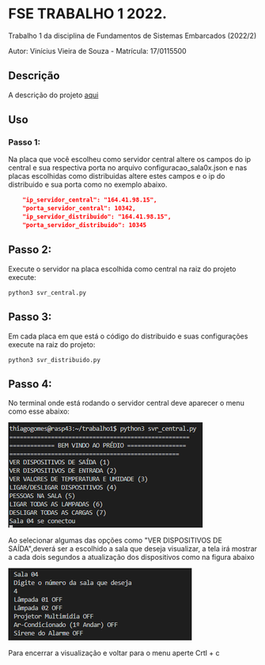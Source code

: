 # FSE TRABALHO 1 2022.

Trabalho 1 da disciplina de Fundamentos de Sistemas Embarcados (2022/2)

Autor: Vinícius Vieira de Souza - Matrícula: 17/0115500

## Descrição
A descrição do projeto [aqui](https://gitlab.com/fse_fga/trabalhos-2022_2/trabalho-1-2022-2)

## Uso
### Passo 1:
Na placa que você escolheu como servidor central altere os campos do ip central e sua respectiva porta no arquivo configuracao_sala0x.json e nas placas escolhidas como distribuidas altere estes campos e o ip do distribuido e sua porta como no exemplo abaixo.
```json
    "ip_servidor_central": "164.41.98.15",
    "porta_servidor_central": 10342,
    "ip_servidor_distribuido": "164.41.98.15",
    "porta_servidor_distribuido": 10345
```  

## Passo 2:
Execute o servidor na placa escolhida como central na raiz do projeto execute:
```terminal
python3 svr_central.py
```
## Passo 3:
Em cada placa em que está o código do distribuido e suas configurações execute na raiz do projeto:

```terminal
python3 svr_distribuido.py
```
## Passo 4:
No terminal onde está rodando o servidor central deve aparecer o menu como esse abaixo:

![menu](menu.png)

Ao selecionar algumas das opções como "VER DISPOSITIVOS DE SAÍDA",deverá ser a escolhido a sala que deseja visualizar, a tela irá mostrar a cada dois segundos a atualização dos dispositivos como na figura abaixo

![estados](estados.png)

Para encerrar a visualização e voltar para o menu aperte Crtl + c
